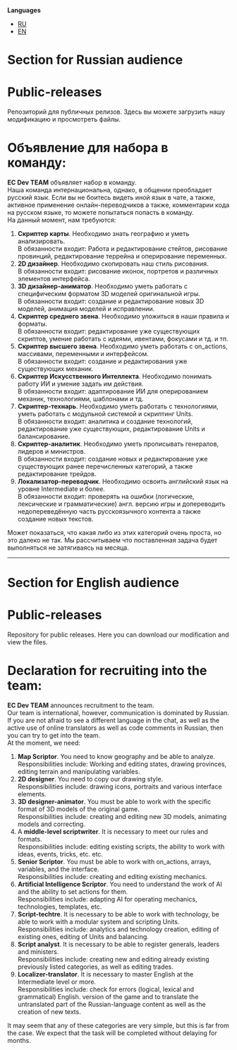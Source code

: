 **Languages**
- [RU](#Section-for-Russian-audience)
- [EN](#Section-for-English-audience)


# Section for Russian audience

# Public-releases<br>
Репозиторий для публичных релизов. Здесь вы можете загрузить нашу модификацию и просмотреть файлы.<br>

# Объявление для набора в команду:<br>
**EC Dev TEAM** объявляет набор в команду.<br>
Наша команда интернациональна, однако, в общении преобладает русский язык. Если вы не боитесь видеть иной язык в чате, а также, активное применение онлайн-переводчиков а также, комментарии кода на русском языке, то можете попытаться попасть в команду.<br>
На данный момент, нам требуются:<br>
1. **Скриптер карты**. Необходимо знать географию и уметь анализировать.<br>
В обязанности входит: Работа и редактирование стейтов, рисование провинций, редактирование террейна и оперирование переменных.<br>
2. **2D дизайнер**. Необходимо скопировать наш стиль рисования.<br>
В обязанности входит: рисование иконок, портретов и различных элементов интерфейса.<br>
3. **3D дизайнер-аниматор**. Необходимо уметь работать с специфическим форматом 3D моделей оригинальной игры.<br>
В обязанности входит: создание и редактирование новых 3D моделей, анимация моделей и исправлении.<br>
4. **Скриптер среднего звена**. Необходимо уложиться в наши правила и форматы.<br>
В обязанности входит: редактирование уже существующих скриптов, умение работать с идеями, ивентами, фокусами и тд. и тп.<br>
5. **Скриптер высшего звена**. Необходимо уметь работать с on_actions, массивами, переменными и интерфейсом.<br>
В обязанности входит: создание и редактирования уже существующих механик.<br>
6. **Скриптер Искусственного Интеллекта**. Необходимо понимать работу ИИ и умение задать им действия.<br>
В обязанности входит: адаптирование ИИ для оперированием механик, технологиями, шаблонами и тд.<br>
7. **Скриптер-технарь**. Необходимо уметь работать с технологиями, уметь работать с модульной системой и скриптинг Units.<br>
В обязанности входит: аналитика и создание технологий, редактирование уже существующих, редактирование Units и балансирование.<br>
8. **Скриптер-аналитик**. Необходимо уметь прописывать генералов, лидеров и министров.<br>
В обязанности входит: создание новых и редактирование уже существующих ранее перечисленных категорий, а также редактирование трейдов.<br>
9. **Локализатор-переводчик**. Необходимо освоить английский язык на уровне Intermediate и более.<br>
В обязанности входит: проверять на ошибки (логические, лексические и грамматические) англ. версию игры и допереводить недопереведённую часть русскоязычного контента а также создание новых текстов.<br>

Может показаться, что какая либо из этих категорий очень проста, но это далеко не так. Мы рассчитываем что поставленная задача будет выполняться не затягиваясь на месяца.<br>
___

# Section for English audience 
# Public-releases<br>
Repository for public releases. Here you can download our modification and view the files.<br>

# Declaration for recruiting into the team:<br>
**EC Dev TEAM** announces recruitment to the team.<br>
Our team is international, however, communication is dominated by Russian. If you are not afraid to see a different language in the chat, as well as the active use of online translators as well as code comments in Russian, then you can try to get into the team.<br>
At the moment, we need:<br>
1. **Map Scriptor**. You need to know geography and be able to analyze.<br>
Responsibilities include: Working and editing states, drawing provinces, editing terrain and manipulating variables.<br>
2. **2D designer**. You need to copy our drawing style.<br>
Responsibilities include: drawing icons, portraits and various interface elements.<br>
3. **3D designer-animator**. You must be able to work with the specific format of 3D models of the original game.<br>
Responsibilities include: creating and editing new 3D models, animating models and correcting.<br>
4. A **middle-level scriptwriter**. It is necessary to meet our rules and formats.<br>
Responsibilities include: editing existing scripts, the ability to work with ideas, events, tricks, etc. etc.<br>
5. **Senior Scriptor**. You must be able to work with on_actions, arrays, variables, and the interface.<br>
Responsibilities include: creating and editing existing mechanics.<br>
6. **Artificial Intelligence Scriptor**. You need to understand the work of AI and the ability to set actions for them.<br>
Responsibilities include: adapting AI for operating mechanics, technologies, templates, etc.<br>
7. **Script-techtre**. It is necessary to be able to work with technology, be able to work with a modular system and scripting Units.<br>
Responsibilities include: analytics and technology creation, editing of existing ones, editing of Units and balancing.<br>
8. **Script analyst**. It is necessary to be able to register generals, leaders and ministers.<br>
Responsibilities include: creating new and editing already existing previously listed categories, as well as editing trades.<br>
9. **Localizer-translator**. It is necessary to master English at the Intermediate level or more.<br>
Responsibilities include: check for errors (logical, lexical and grammatical) English. version of the game and to translate the untranslated part of the Russian-language content as well as the creation of new texts.<br>

It may seem that any of these categories are very simple, but this is far from the case. We expect that the task will be completed without delaying for months.<br>
